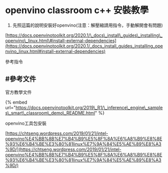 # openvino classroom c++ 安裝教學

1. 先照這篇的說明安裝好openvino\(注意：解壓縮請用指令，手動解開會有問題\)

[https://docs.openvinotoolkit.org/2020.1/\_docs\_install\_guides\_installing\_openvino\_linux.html\#install-external-dependencies](https://docs.openvinotoolkit.org/2020.1/_docs_install_guides_installing_openvino_linux.html#install-external-dependencies)

參考指令









## \#參考文件

官方教學文件

{% embed url="https://docs.openvinotoolkit.org/2019\_R1/\_inference\_engine\_samples\_smart\_classroom\_demo\_README.html" %}

openvino工具包安裝

[https://chtseng.wordpress.com/2019/01/21/intel-openvino%E4%BB%8B%E7%B4%B9%E5%8F%8A%E6%A8%B9%E8%8E%93%E6%B4%BE%E3%80%81linux%E7%9A%84%E5%AE%89%E8%A3%9D/](https://chtseng.wordpress.com/2019/01/21/intel-openvino%E4%BB%8B%E7%B4%B9%E5%8F%8A%E6%A8%B9%E8%8E%93%E6%B4%BE%E3%80%81linux%E7%9A%84%E5%AE%89%E8%A3%9D/)

